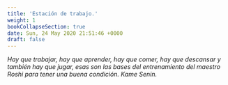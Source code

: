 ```yaml
---
title: 'Estación de trabajo.'
weight: 1
bookCollapseSection: true 
date: Sun, 24 May 2020 21:51:46 +0000
draft: false
---
```


 _Hay que trabajar, hay que aprender, hay que comer, hay que descansar y también hay que jugar, esas son las bases del entrenamiento del maestro Roshi para tener una buena condición._
_Kame Senin._
